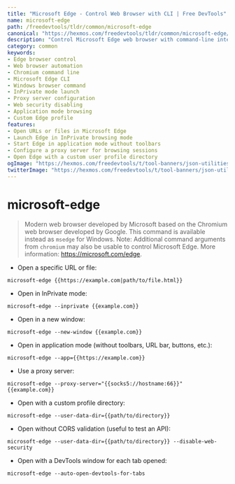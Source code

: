 ```yaml
---
title: "Microsoft Edge - Control Web Browser with CLI | Free DevTools"
name: microsoft-edge
path: /freedevtools/tldr/common/microsoft-edge
canonical: "https://hexmos.com/freedevtools/tldr/common/microsoft-edge/"
description: "Control Microsoft Edge web browser with command-line interface. Automate browsing tasks, launch in private mode, and configure proxy settings. Free online tool, no registration required."
category: common
keywords:
- Edge browser control
- Web browser automation
- Chromium command line
- Microsoft Edge CLI
- Windows browser command
- InPrivate mode launch
- Proxy server configuration
- Web security disabling
- Application mode browsing
- Custom Edge profile
features:
- Open URLs or files in Microsoft Edge
- Launch Edge in InPrivate browsing mode
- Start Edge in application mode without toolbars
- Configure a proxy server for browsing sessions
- Open Edge with a custom user profile directory
ogImage: "https://hexmos.com/freedevtools/t/tool-banners/json-utilities-banner.png"
twitterImage: "https://hexmos.com/freedevtools/t/tool-banners/json-utilities-banner.png"
---
```


# microsoft-edge

> Modern web browser developed by Microsoft based on the Chromium web browser developed by Google.
> This command is available instead as `msedge` for Windows.
> Note: Additional command arguments from `chromium` may also be usable to control Microsoft Edge.
> More information: <https://microsoft.com/edge>.

- Open a specific URL or file:

`microsoft-edge {{https://example.com|path/to/file.html}}`

- Open in InPrivate mode:

`microsoft-edge --inprivate {{example.com}}`

- Open in a new window:

`microsoft-edge --new-window {{example.com}}`

- Open in application mode (without toolbars, URL bar, buttons, etc.):

`microsoft-edge --app={{https://example.com}}`

- Use a proxy server:

`microsoft-edge --proxy-server="{{socks5://hostname:66}}" {{example.com}}`

- Open with a custom profile directory:

`microsoft-edge --user-data-dir={{path/to/directory}}`

- Open without CORS validation (useful to test an API):

`microsoft-edge --user-data-dir={{path/to/directory}} --disable-web-security`

- Open with a DevTools window for each tab opened:

`microsoft-edge --auto-open-devtools-for-tabs`
